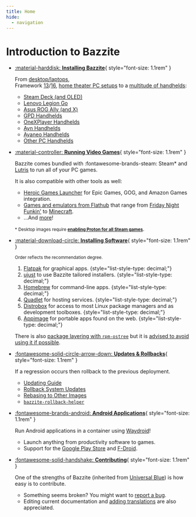 ```yaml
---
title: Home
hide:
  - navigation
---
```


# Introduction to Bazzite

<div class="grid cards _bz" markdown>

- [:material-harddisk: **Installing Bazzite**](General/Installation_Guide/index.md){ style="font-size: 1.1rem" }

  From [desktop/laptops][install_pc_laptop], <br>Framework [13][frame_13]/[16][frame_16], [home theater PC setups][htpc] to a [multitude of handhelds][install_handheld]:

  - [Steam Deck (and OLED)][deck]
  - [Lenovo Legion Go][legion_go]
  - [Asus ROG Ally (and X)][ally]
  - [GPD Handhelds][gpd]
  - [OneXPlayer Handhelds][onex]
  - [Ayn Handhelds][ayn]
  - [Ayaneo Handhelds][ayaneo]
  - [Other PC Handhelds][otherhand]

- [:material-controller: **Running Video Games**][gaming]{ style="font-size: 1.1rem" }

  Bazzite comes bundled with :fontawesome-brands-steam: Steam\* and [Lutris](Gaming/Game_Launchers.md#lutris-setup) to run all of your PC games.

  It is also compatible with other tools as well:

  - [Heroic Games Launcher](https://heroicgameslauncher.com/) for Epic Games, GOG, and Amazon Games integration.
  - [Games and emulators from Flathub](https://flathub.org/apps/category/Game/1) that range from [Friday Night Funkin'](https://flathub.org/apps/io.github.shadowmario.fnf-psychengine) to [Minecraft](https://flathub.org/apps/org.prismlauncher.PrismLauncher).
  - ...And [more][run_win_game]!

  <small>\* Desktop images require [**enabling Proton for all Steam games**][enable_proton]</small>.

- [:material-download-circle: **Installing Software**][installing_software]{ style="font-size: 1.1rem" }

  <small>Order reflects the recommendation degree.</small>

  1. [Flatpak][flatpak] for graphical apps.
     {style="list-style-type: decimal;"}
  2. [ujust][ujust] to use Bazzite tailored installers.
     {style="list-style-type: decimal;"}
  3. [Homebrew][homebrew] for command-line apps.
     {style="list-style-type: decimal;"}
  4. [Quadlet][quadlet] for hosting services.
     {style="list-style-type: decimal;"}
  5. [Distrobox][distrobox] for access to most Linux package managers and as development toolboxes.
     {style="list-style-type: decimal;"}
  6. [Appimage][appimage] for portable apps found on the web.
     {style="list-style-type: decimal;"}

  There is also [package layering with `rpm-ostree`][rpm-ostree] but it is [advised to avoid using it if possible][rpm-ostree_caveats].

- [:fontawesome-solid-circle-arrow-down: **Updates & Rollbacks**][updateindex]{ style="font-size: 1.1rem" }

  If a regression occurs then rollback to the previous deployment.

  - [Updating Guide][updates]
  - [Rollback System Updates][rollbacks]
  - [Rebasing to Other Images][rebasing]
  - [`bazzite-rollback-helper`][rollback-helper]

- [:fontawesome-brands-android: **Android Applications**][waydroid]{ style="font-size: 1.1rem" }

  Run Android applications in a container using [Waydroid](https://waydro.id/)!

  - Launch anything from productivity software to games.
  - Support for the [Google Play Store](https://play.google.com/store/games) and [F-Droid](https://f-droid.org/).

- [:fontawesome-solid-handshake: **Contributing**][contrib]{ style="font-size: 1.1rem" }

  One of the strengths of Bazzite (inherited from [Universal Blue](https://universal-blue.org/)) is how easy is to contribute.

  - Something seems broken? You might want to [report a bug](General/reporting_bugs.md).
  - Editing current documentation and [adding translations](https://github.com/KyleGospo/docs.bazzite.gg/blob/main/README.md#translate-documentation) are also appreciated.

</div>

[install_pc_laptop]: General/Installation_Guide/Installing_Bazzite_for_Desktop_or_Laptop_Hardware.md
[install_handheld]: General/Installation_Guide/Installing_Bazzite_for_Handheld_PCs.md
[deck]: General/Installation_Guide/Installing_Bazzite_for_Steam_Deck.md
[frame_13]: General/Installation_Guide/Installing_Bazzite_Framework_Laptop_13.md
[frame_16]: General/Installation_Guide/Installing_Bazzite_for_Framework_Laptop_16.md
[htpc]: General/Installation_Guide/Installing_Bazzite_for_HTPC_Setups.md
[ally]: Handheld_and_HTPC_edition/Handheld_Wiki/ASUS_ROG_Ally.md
[legion_go]: Handheld_and_HTPC_edition/Handheld_Wiki/Lenovo_Legion_Go.md
[ayn]: Handheld_and_HTPC_edition/Handheld_Wiki/Ayn_Handhelds.md
[onex]: Handheld_and_HTPC_edition/Handheld_Wiki/OneXPlayer_Handhelds.md
[gpd]: Handheld_and_HTPC_edition/Handheld_Wiki/GPD_Handhelds.md
[ayaneo]: Handheld_and_HTPC_edition/Handheld_Wiki/Ayaneo_Handhelds.md
[run_win_game]: Installing_and_Managing_Software/index.md#how-do-i-run-windows-applications
[enable_proton]: Gaming/Game_Launchers.md#enabling-proton-for-all-steam-games
[flatpak]: Installing_and_Managing_Software/Flatpak.md
[ujust]: Installing_and_Managing_Software/ujust.md
[rpm-ostree]: Installing_and_Managing_Software/rpm-ostree.md
[distrobox]: Installing_and_Managing_Software/Distrobox.md
[installing_software]: Installing_and_Managing_Software/index.md
[contrib]: CONTRIBUTE.md
[homebrew]: Installing_and_Managing_Software/Homebrew.md
[rpm-ostree_caveats]: Installing_and_Managing_Software/rpm-ostree.md#major-caveats-using-rpm-ostree
[steam_game_mode]: Handheld_and_HTPC_edition/Steam_Gaming_Mode.md#what-is-steam-gaming-mode
[appimage]: Installing_and_Managing_Software/AppImage.md
[updateindex]: Installing_and_Managing_Software/Updates_Rollbacks_and_Rebasing/index.md/
[updates]: Installing_and_Managing_Software/Updates_Rollbacks_and_Rebasing/updating_guide.md/
[rollbacks]: Installing_and_Managing_Software/Updates_Rollbacks_and_Rebasing/rolling_back_system_updates.md/
[rebasing]: Installing_and_Managing_Software/Updates_Rollbacks_and_Rebasing/rebase_guide.md/
[rollback-helper]: Installing_and_Managing_Software/Updates_Rollbacks_and_Rebasing/bazzite_rollback_helper.md/
[waydroid]: Installing_and_Managing_Software/Waydroid_Setup_Guide.md
[gaming]: Gaming/index.md
[quadlet]: Installing_and_Managing_Software/Quadlet.md
[otherhand]: Handheld_and_HTPC_edition/Handheld_Wiki/Other_Handhelds.md
